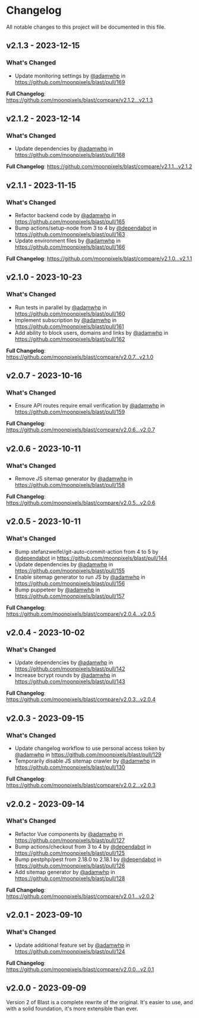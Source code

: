 # Changelog

All notable changes to this project will be documented in this file.

## v2.1.3 - 2023-12-15

### What's Changed

- Update monitoring settings by [@adamwhp](https://github.com/adamwhp) in https://github.com/moonpixels/blast/pull/169

**Full Changelog**: https://github.com/moonpixels/blast/compare/v2.1.2...v2.1.3

## v2.1.2 - 2023-12-14

### What's Changed

- Update dependencies by [@adamwhp](https://github.com/adamwhp) in https://github.com/moonpixels/blast/pull/168

**Full Changelog**: https://github.com/moonpixels/blast/compare/v2.1.1...v2.1.2

## v2.1.1 - 2023-11-15

### What's Changed

- Refactor backend code by [@adamwhp](https://github.com/adamwhp) in https://github.com/moonpixels/blast/pull/165
- Bump actions/setup-node from 3 to 4 by [@dependabot](https://github.com/dependabot) in https://github.com/moonpixels/blast/pull/163
- Update environment files by [@adamwhp](https://github.com/adamwhp) in https://github.com/moonpixels/blast/pull/166

**Full Changelog**: https://github.com/moonpixels/blast/compare/v2.1.0...v2.1.1

## v2.1.0 - 2023-10-23

### What's Changed

- Run tests in parallel by [@adamwhp](https://github.com/adamwhp) in https://github.com/moonpixels/blast/pull/160
- Implement subscription by [@adamwhp](https://github.com/adamwhp) in https://github.com/moonpixels/blast/pull/161
- Add ability to block users, domains and links by [@adamwhp](https://github.com/adamwhp) in https://github.com/moonpixels/blast/pull/162

**Full Changelog**: https://github.com/moonpixels/blast/compare/v2.0.7...v2.1.0

## v2.0.7 - 2023-10-16

### What's Changed

- Ensure API routes require email verification by [@adamwhp](https://github.com/adamwhp) in https://github.com/moonpixels/blast/pull/159

**Full Changelog**: https://github.com/moonpixels/blast/compare/v2.0.6...v2.0.7

## v2.0.6 - 2023-10-11

### What's Changed

- Remove JS sitemap generator by [@adamwhp](https://github.com/adamwhp) in https://github.com/moonpixels/blast/pull/158

**Full Changelog**: https://github.com/moonpixels/blast/compare/v2.0.5...v2.0.6

## v2.0.5 - 2023-10-11

### What's Changed

- Bump stefanzweifel/git-auto-commit-action from 4 to 5 by [@dependabot](https://github.com/dependabot) in https://github.com/moonpixels/blast/pull/144
- Update dependencies by [@adamwhp](https://github.com/adamwhp) in https://github.com/moonpixels/blast/pull/155
- Enable sitemap generator to run JS by [@adamwhp](https://github.com/adamwhp) in https://github.com/moonpixels/blast/pull/156
- Bump puppeteer by [@adamwhp](https://github.com/adamwhp) in https://github.com/moonpixels/blast/pull/157

**Full Changelog**: https://github.com/moonpixels/blast/compare/v2.0.4...v2.0.5

## v2.0.4 - 2023-10-02

### What's Changed

- Update dependencies by [@adamwhp](https://github.com/adamwhp) in https://github.com/moonpixels/blast/pull/142
- Increase bcrypt rounds by [@adamwhp](https://github.com/adamwhp) in https://github.com/moonpixels/blast/pull/143

**Full Changelog**: https://github.com/moonpixels/blast/compare/v2.0.3...v2.0.4

## v2.0.3 - 2023-09-15

### What's Changed

- Update changelog workflow to use personal access token by [@adamwhp](https://github.com/adamwhp) in https://github.com/moonpixels/blast/pull/129
- Temporarily disable JS sitemap crawler by [@adamwhp](https://github.com/adamwhp) in https://github.com/moonpixels/blast/pull/130

**Full Changelog**: https://github.com/moonpixels/blast/compare/v2.0.2...v2.0.3

## v2.0.2 - 2023-09-14

### What's Changed

- Refactor Vue components by [@adamwhp](https://github.com/adamwhp) in https://github.com/moonpixels/blast/pull/127
- Bump actions/checkout from 3 to 4 by [@dependabot](https://github.com/dependabot) in https://github.com/moonpixels/blast/pull/125
- Bump pestphp/pest from 2.18.0 to 2.18.1 by [@dependabot](https://github.com/dependabot) in https://github.com/moonpixels/blast/pull/126
- Add sitemap generator by [@adamwhp](https://github.com/adamwhp) in https://github.com/moonpixels/blast/pull/128

**Full Changelog**: https://github.com/moonpixels/blast/compare/v2.0.1...v2.0.2

## v2.0.1 - 2023-09-10

### What's Changed

- Update additional feature set by [@adamwhp](https://github.com/adamwhp) in https://github.com/moonpixels/blast/pull/124

**Full Changelog**: https://github.com/moonpixels/blast/compare/v2.0.0...v2.0.1

## v2.0.0 - 2023-09-09

Version 2 of Blast is a complete rewrite of the original. It's easier to use, and with a solid foundation, it's more extensible than ever.
